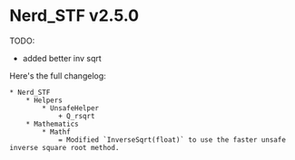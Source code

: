 # Nerd_STF v2.5.0

TODO:
- added better inv sqrt

Here's the full changelog:
```
* Nerd_STF
    * Helpers
        * UnsafeHelper
            + Q_rsqrt
    * Mathematics
        * Mathf
            = Modified `InverseSqrt(float)` to use the faster unsafe inverse square root method.
```

